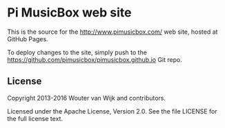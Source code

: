 Pi MusicBox web site
====================

This is the source for the http://www.pimusicbox.com/ web site, hosted at
GitHub Pages.

To deploy changes to the site, simply push to the
https://github.com/pimusicbox/pimusicbox.github.io Git repo.


License
-------

Copyright 2013-2016 Wouter van Wijk and contributors.

Licensed under the Apache License, Version 2.0. See the file LICENSE for the
full license text.
